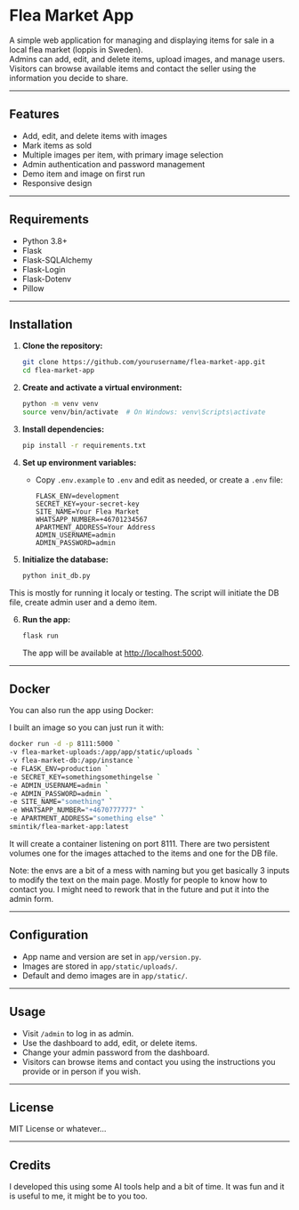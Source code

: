 # Flea Market App

A simple web application for managing and displaying items for sale in a local flea market (loppis in Sweden).  
Admins can add, edit, and delete items, upload images, and manage users.  
Visitors can browse available items and contact the seller using the information you decide to share. 

---

## Features

- Add, edit, and delete items with images
- Mark items as sold
- Multiple images per item, with primary image selection
- Admin authentication and password management
- Demo item and image on first run
- Responsive design

---

## Requirements

- Python 3.8+
- Flask
- Flask-SQLAlchemy
- Flask-Login
- Flask-Dotenv
- Pillow

---

## Installation

1. **Clone the repository:**
   ```sh
   git clone https://github.com/yourusername/flea-market-app.git
   cd flea-market-app
   ```

2. **Create and activate a virtual environment:**
   ```sh
   python -m venv venv
   source venv/bin/activate  # On Windows: venv\Scripts\activate
   ```

3. **Install dependencies:**
   ```sh
   pip install -r requirements.txt
   ```

4. **Set up environment variables:**
   - Copy `.env.example` to `.env` and edit as needed, or create a `.env` file:
     ```
     FLASK_ENV=development
     SECRET_KEY=your-secret-key
     SITE_NAME=Your Flea Market
     WHATSAPP_NUMBER=+46701234567
     APARTMENT_ADDRESS=Your Address
     ADMIN_USERNAME=admin
     ADMIN_PASSWORD=admin
     ```

5. **Initialize the database:**
   ```sh
   python init_db.py
   ```
This is mostly for running it localy or testing. The script will initiate the DB file, create admin user and a demo item.

6. **Run the app:**
   ```sh
   flask run
   ```
   The app will be available at [http://localhost:5000](http://localhost:5000).

---

## Docker

You can also run the app using Docker:

I built an image so you can just run it with:

```sh
docker run -d -p 8111:5000 `
-v flea-market-uploads:/app/app/static/uploads `
-v flea-market-db:/app/instance `
-e FLASK_ENV=production `
-e SECRET_KEY=somethingsomethingelse `
-e ADMIN_USERNAME=admin `
-e ADMIN_PASSWORD=admin `
-e SITE_NAME="something" `
-e WHATSAPP_NUMBER="+4670777777" `
-e APARTMENT_ADDRESS="something else" `
smintik/flea-market-app:latest
```
It will create a container listening on port 8111. There are two persistent volumes one for the images attached to the items and one for the DB file. 

Note: the envs are a bit of a mess with naming but you get basically 3 inputs to modify the text on the main page. Mostly for people to know how to contact you. I might need to rework that in the future and put it into the admin form. 

---

## Configuration

- App name and version are set in `app/version.py`.
- Images are stored in `app/static/uploads/`.
- Default and demo images are in `app/static/`.

---

## Usage

- Visit `/admin` to log in as admin.
- Use the dashboard to add, edit, or delete items.
- Change your admin password from the dashboard.
- Visitors can browse items and contact you using the instructions you provide or in person if you wish.

---

## License

MIT License or whatever...

---

## Credits

I developed this using some AI tools help and a bit of time. It was fun and it is useful to me, it might be to you too. 
